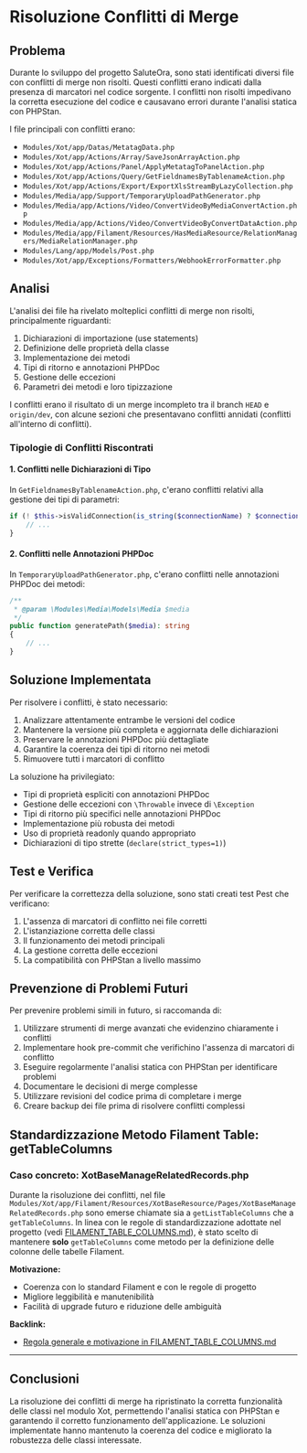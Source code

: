 # Risoluzione Conflitti di Merge 

## Problema

Durante lo sviluppo del progetto SaluteOra, sono stati identificati diversi file con conflitti di merge non risolti. Questi conflitti erano indicati dalla presenza di marcatori  nel codice sorgente. I conflitti non risolti impedivano la corretta esecuzione del codice e causavano errori durante l'analisi statica con PHPStan.

I file principali con conflitti erano:
- `Modules/Xot/app/Datas/MetatagData.php`
- `Modules/Xot/app/Actions/Array/SaveJsonArrayAction.php`
- `Modules/Xot/app/Actions/Panel/ApplyMetatagToPanelAction.php`
- `Modules/Xot/app/Actions/Query/GetFieldnamesByTablenameAction.php`
- `Modules/Xot/app/Actions/Export/ExportXlsStreamByLazyCollection.php`
- `Modules/Media/app/Support/TemporaryUploadPathGenerator.php`
- `Modules/Media/app/Actions/Video/ConvertVideoByMediaConvertAction.php`
- `Modules/Media/app/Actions/Video/ConvertVideoByConvertDataAction.php`
- `Modules/Media/app/Filament/Resources/HasMediaResource/RelationManagers/MediaRelationManager.php`
- `Modules/Lang/app/Models/Post.php`
- `Modules/Xot/app/Exceptions/Formatters/WebhookErrorFormatter.php`

## Analisi

L'analisi dei file ha rivelato molteplici conflitti di merge non risolti, principalmente riguardanti:

1. Dichiarazioni di importazione (use statements)
2. Definizione delle proprietà della classe
3. Implementazione dei metodi
4. Tipi di ritorno e annotazioni PHPDoc
5. Gestione delle eccezioni
6. Parametri dei metodi e loro tipizzazione

I conflitti erano il risultato di un merge incompleto tra il branch `HEAD` e `origin/dev`, con alcune sezioni che presentavano conflitti annidati (conflitti all'interno di conflitti).

### Tipologie di Conflitti Riscontrati

#### 1. Conflitti nelle Dichiarazioni di Tipo

In `GetFieldnamesByTablenameAction.php`, c'erano conflitti relativi alla gestione dei tipi di parametri:

```php
if (! $this->isValidConnection(is_string($connectionName) ? $connectionName : (string) $connectionName)) {
    // ...
}
```

#### 2. Conflitti nelle Annotazioni PHPDoc

In `TemporaryUploadPathGenerator.php`, c'erano conflitti nelle annotazioni PHPDoc dei metodi:

```php
/**
 * @param \Modules\Media\Models\Media $media
 */
public function generatePath($media): string
{
    // ...
}
```

## Soluzione Implementata

Per risolvere i conflitti, è stato necessario:

1. Analizzare attentamente entrambe le versioni del codice
2. Mantenere la versione più completa e aggiornata delle dichiarazioni
3. Preservare le annotazioni PHPDoc più dettagliate
4. Garantire la coerenza dei tipi di ritorno nei metodi
5. Rimuovere tutti i marcatori di conflitto

La soluzione ha privilegiato:
- Tipi di proprietà espliciti con annotazioni PHPDoc
- Gestione delle eccezioni con `\Throwable` invece di `\Exception`
- Tipi di ritorno più specifici nelle annotazioni PHPDoc
- Implementazione più robusta dei metodi
- Uso di proprietà readonly quando appropriato
- Dichiarazioni di tipo strette (`declare(strict_types=1)`)

## Test e Verifica

Per verificare la correttezza della soluzione, sono stati creati test Pest che verificano:

1. L'assenza di marcatori di conflitto nei file corretti
2. L'istanziazione corretta delle classi
3. Il funzionamento dei metodi principali
4. La gestione corretta delle eccezioni
5. La compatibilità con PHPStan a livello massimo


## Prevenzione di Problemi Futuri

Per prevenire problemi simili in futuro, si raccomanda di:

1. Utilizzare strumenti di merge avanzati che evidenzino chiaramente i conflitti
2. Implementare hook pre-commit che verifichino l'assenza di marcatori di conflitto
3. Eseguire regolarmente l'analisi statica con PHPStan per identificare problemi
4. Documentare le decisioni di merge complesse
5. Utilizzare revisioni del codice prima di completare i merge
6. Creare backup dei file prima di risolvere conflitti complessi

## Standardizzazione Metodo Filament Table: getTableColumns

### Caso concreto: XotBaseManageRelatedRecords.php

Durante la risoluzione dei conflitti, nel file `Modules/Xot/app/Filament/Resources/XotBaseResource/Pages/XotBaseManageRelatedRecords.php` sono emerse chiamate sia a `getListTableColumns` che a `getTableColumns`. In linea con le regole di standardizzazione adottate nel progetto (vedi [FILAMENT_TABLE_COLUMNS.md](./FILAMENT_TABLE_COLUMNS.md)), è stato scelto di mantenere **solo** `getTableColumns` come metodo per la definizione delle colonne delle tabelle Filament.

**Motivazione:**
- Coerenza con lo standard Filament e con le regole di progetto
- Migliore leggibilità e manutenibilità
- Facilità di upgrade futuro e riduzione delle ambiguità

**Backlink:**
- [Regola generale e motivazione in FILAMENT_TABLE_COLUMNS.md](./FILAMENT_TABLE_COLUMNS.md)

---
## Conclusioni

La risoluzione dei conflitti di merge ha ripristinato la corretta funzionalità delle classi nel modulo Xot, permettendo l'analisi statica con PHPStan e garantendo il corretto funzionamento dell'applicazione. Le soluzioni implementate hanno mantenuto la coerenza del codice e migliorato la robustezza delle classi interessate.
